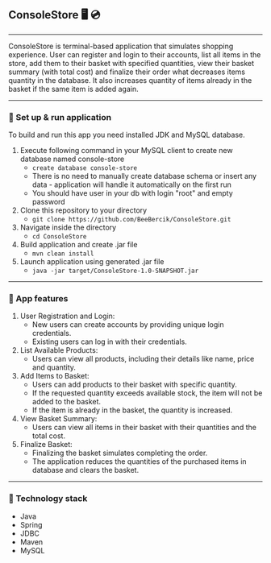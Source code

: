 ## ConsoleStore 🖥️ 💿

---

ConsoleStore is terminal-based application that simulates shopping experience. User can register and login to their accounts, list all items in the store, add them to their basket with specified quantities, view their basket summary (with total cost) and finalize their order what decreases items quantity in the database. It also increases quantity of items already in the basket if the same item is added again.

---

### 🔨 Set up & run application

To build and run this app you need installed JDK and MySQL database.
1. Execute following command in your MySQL client to create new database named console-store
    - `create database console-store`
    - There is no need to manually create database schema or insert any data - application will handle it automatically on the first run
    - You should have user in your db with login "root" and empty password 
2. Clone this repository to your directory
    - `git clone https://github.com/BeeBercik/ConsoleStore.git`
3. Navigate inside the directory
    - `cd ConsoleStore`
4. Build application and create .jar file
    - `mvn clean install`
5. Launch application using generated .jar file
    - `java -jar target/ConsoleStore-1.0-SNAPSHOT.jar`

---

### 🚀	 App features

1. User Registration and Login:
   - New users can create accounts by providing unique login credentials.
   - Existing users can log in with their credentials.
2. List Available Products:
   - Users can view all products, including their details like name, price and quantity. 
3. Add Items to Basket:
   - Users can add products to their basket with specific quantity.
   - If the requested quantity exceeds available stock, the item will not be added to the basket. 
   - If the item is already in the basket, the quantity is increased.
4. View Basket Summary:
   - Users can view all items in their basket with their quantities and the total cost. 
5. Finalize Basket:
   - Finalizing the basket simulates completing the order.
   - The application reduces the quantities of the purchased items in database and clears the basket.

---

### 📖 Technology stack
- Java
- Spring
- JDBC
- Maven
- MySQL